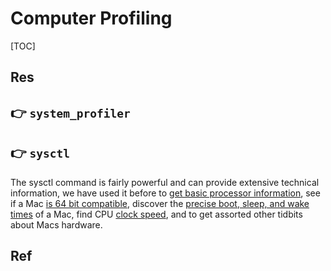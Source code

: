 # Computer Profiling

[TOC]



## Res


## 👉 `system_profiler`



## 👉 `sysctl`
The sysctl command is fairly powerful and can provide extensive technical information, we have used it before to [get basic processor information](https://osxdaily.com/2011/07/15/get-cpu-info-via-command-line-in-mac-os-x/), see if a Mac [is 64 bit compatible](https://osxdaily.com/2009/09/23/check-if-your-mac-is-64-bit-compatible-via-command-line/), discover the [precise boot, sleep, and wake times](https://osxdaily.com/2011/07/14/get-exact-boot-sleep-and-wake-times-from-the-command-line/) of a Mac, find CPU [clock speed](https://osxdaily.com/2010/10/23/how-to-check-the-mac-processor-speed/), and to get assorted other tidbits about Macs hardware.


[Get Extended CPU Information from the Command Line]: https://osxdaily.com/2012/04/28/get-extended-cpu-information-from-the-command-line/



## Ref

